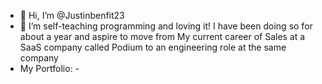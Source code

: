 - 👋 Hi, I’m @Justinbenfit23
- 👀 I’m self-teaching programming and loving it! I have been doing so for about a year and aspire to move from My current career of Sales at a SaaS company called Podium to an engineering role at the same company
- My Portfolio:
        - 


<!---
Justinbenfit23/Justinbenfit23 is a ✨ special ✨ repository because its `README.md` (this file) appears on your GitHub profile.
You can click the Preview link to take a look at your changes.
--->
